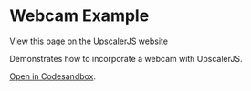 # Webcam Example

<a class="docs-link" href="https://upscalerjs.com/documentation/guides/browser/implementations/webcam">View this page on the UpscalerJS website</a>

Demonstrates how to incorporate a webcam with UpscalerJS.

<a href="https://githubbox.com/thekevinscott/upscalerjs/tree/main/examples/webcam?file=index.js&title=UpscalerJS: Webcam Example">Open in Codesandbox</a>.
